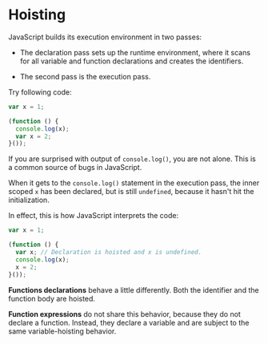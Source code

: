 # Hoisting

JavaScript builds its execution environment in two passes:

- The declaration pass sets up the runtime environment, where it scans for all variable and function declarations and creates the identifiers.

- The second pass is the execution pass.

Try following code:

```javascript
var x = 1;

(function () {
  console.log(x);
  var x = 2;
}());
```

If you are surprised with output of `console.log()`, you are not alone. This is a common source of bugs in JavaScript.

When it gets to the `console.log()` statement in the execution pass, the inner scoped `x` has been declared, but is still `undefined`, because it hasn't hit the initialization.

In effect, this is how JavaScript interprets the code:

```javascript
var x = 1;

(function () {
  var x; // Declaration is hoisted and x is undefined.
  console.log(x);
  x = 2;
}());
```

**Functions declarations** behave a little differently. Both the identifier and the function body are hoisted.

**Function expressions** do not share this behavior, because they do not declare a function. Instead, they declare a variable and are subject to the same variable-hoisting behavior.
